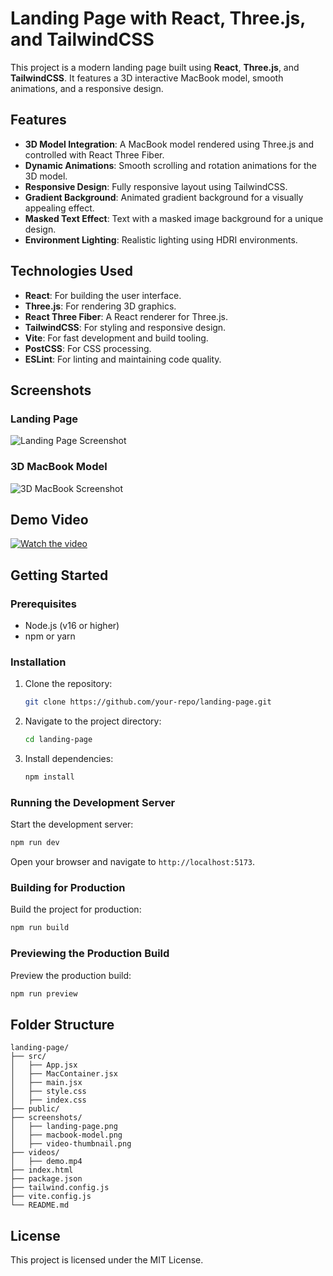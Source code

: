 # Landing Page with React, Three.js, and TailwindCSS

This project is a modern landing page built using **React**, **Three.js**, and **TailwindCSS**. It features a 3D interactive MacBook model, smooth animations, and a responsive design.

## Features

- **3D Model Integration**: A MacBook model rendered using Three.js and controlled with React Three Fiber.
- **Dynamic Animations**: Smooth scrolling and rotation animations for the 3D model.
- **Responsive Design**: Fully responsive layout using TailwindCSS.
- **Gradient Background**: Animated gradient background for a visually appealing effect.
- **Masked Text Effect**: Text with a masked image background for a unique design.
- **Environment Lighting**: Realistic lighting using HDRI environments.

## Technologies Used

- **React**: For building the user interface.
- **Three.js**: For rendering 3D graphics.
- **React Three Fiber**: A React renderer for Three.js.
- **TailwindCSS**: For styling and responsive design.
- **Vite**: For fast development and build tooling.
- **PostCSS**: For CSS processing.
- **ESLint**: For linting and maintaining code quality.

## Screenshots

### Landing Page
![Landing Page Screenshot](../public/57.png)

### 3D MacBook Model
![3D MacBook Screenshot](../public/57.png)

## Demo Video

[![Watch the video](../public/57.png)](../public/sample.mp4)

## Getting Started

### Prerequisites

- Node.js (v16 or higher)
- npm or yarn

### Installation

1. Clone the repository:
   ```bash
   git clone https://github.com/your-repo/landing-page.git
   ```
2. Navigate to the project directory:
   ```bash
   cd landing-page
   ```
3. Install dependencies:
   ```bash
   npm install
   ```

### Running the Development Server

Start the development server:
```bash
npm run dev
```
Open your browser and navigate to `http://localhost:5173`.

### Building for Production

Build the project for production:
```bash
npm run build
```

### Previewing the Production Build

Preview the production build:
```bash
npm run preview
```

## Folder Structure

```
landing-page/
├── src/
│   ├── App.jsx
│   ├── MacContainer.jsx
│   ├── main.jsx
│   ├── style.css
│   ├── index.css
├── public/
├── screenshots/
│   ├── landing-page.png
│   ├── macbook-model.png
│   ├── video-thumbnail.png
├── videos/
│   ├── demo.mp4
├── index.html
├── package.json
├── tailwind.config.js
├── vite.config.js
└── README.md
```

## License

This project is licensed under the MIT License.
